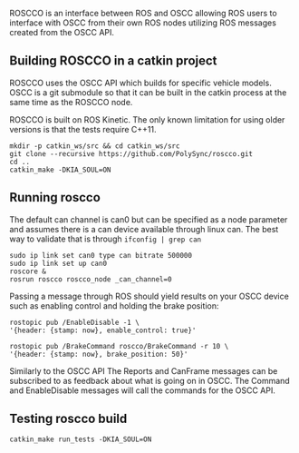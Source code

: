 ROSCCO is an interface between ROS and OSCC allowing ROS users to interface with
OSCC from their own ROS nodes utilizing ROS messages created from the OSCC API.


## Building ROSCCO in a catkin project

ROSCCO uses the OSCC API which builds for specific vehicle models. OSCC is a
git submodule so that it can be built in the catkin process at the same time as
the ROSCCO node.

ROSCCO is built on ROS Kinetic. The only known limitation for using older
versions is that the tests require C++11.

```
mkdir -p catkin_ws/src && cd catkin_ws/src
git clone --recursive https://github.com/PolySync/roscco.git
cd ..
catkin_make -DKIA_SOUL=ON
```

## Running roscco

The default can channel is can0 but can be specified as a node parameter and
assumes there is a can device available through linux can. The best way to
validate that is through `ifconfig | grep can`

```
sudo ip link set can0 type can bitrate 500000
sudo ip link set up can0
roscore &
rosrun roscco roscco_node _can_channel=0
```

Passing a message through ROS should yield results on your OSCC device such as
enabling control and holding the brake position:
```
rostopic pub /EnableDisable -1 \
'{header: {stamp: now}, enable_control: true}'

rostopic pub /BrakeCommand roscco/BrakeCommand -r 10 \
'{header: {stamp: now}, brake_position: 50}'
```

Similarly to the OSCC API The Reports and CanFrame messages can be
subscribed to as feedback about what is going on in OSCC. The Command and
EnableDisable messages will call the commands for the OSCC API.

## Testing roscco build

```
catkin_make run_tests -DKIA_SOUL=ON
```
